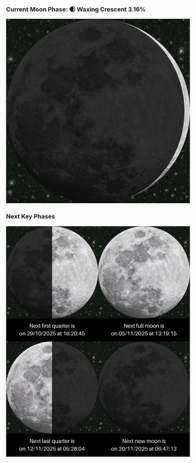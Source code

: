 ### Current Moon Phase: 🌒 Waxing Crescent 3.16%
![Moon Phase](moonphase.png)
### Next Key Phases
![Gallery](gallery.png)
